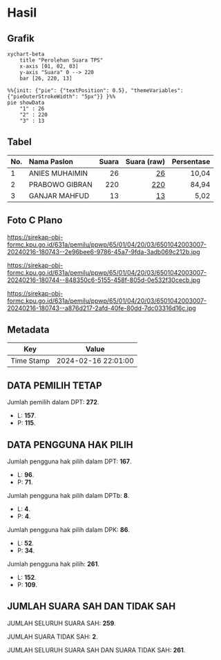 # Hasil

## Grafik

```mermaid
xychart-beta
    title "Perolehan Suara TPS"
    x-axis [01, 02, 03]
    y-axis "Suara" 0 --> 220
    bar [26, 220, 13]
```

```mermaid
%%{init: {"pie": {"textPosition": 0.5}, "themeVariables": {"pieOuterStrokeWidth": "5px"}} }%%
pie showData
    "1" : 26
    "2" : 220
    "3" : 13
```

## Tabel

| No. | Nama Paslon    | Suara | Suara (raw) | Persentase |
|:--- |:-------------- | -----:| -----------:| ----------:|
| 1   | ANIES MUHAIMIN | 26    | [26][p-1]   | 10,04      |
| 2   | PRABOWO GIBRAN | 220   | [220][p-2]  | 84,94      |
| 3   | GANJAR MAHFUD  | 13    | [13][p-3]   | 5,02       |


[p-1]: https://github.com/gigit-pemilu/pemilu-2024-65-kalimantan-utara/blob/main/pilpres/hitung-suara/sub/65-kalimantan-utara/sub/01-bulungan/sub/04-tanjung-palas-timur/sub/2003-sajau/sub/007-tps/sub/paslon-1.txt
[p-2]: https://github.com/gigit-pemilu/pemilu-2024-65-kalimantan-utara/blob/main/pilpres/hitung-suara/sub/65-kalimantan-utara/sub/01-bulungan/sub/04-tanjung-palas-timur/sub/2003-sajau/sub/007-tps/sub/paslon-2.txt
[p-3]: https://github.com/gigit-pemilu/pemilu-2024-65-kalimantan-utara/blob/main/pilpres/hitung-suara/sub/65-kalimantan-utara/sub/01-bulungan/sub/04-tanjung-palas-timur/sub/2003-sajau/sub/007-tps/sub/paslon-3.txt

## Foto C Plano

https://sirekap-obj-formc.kpu.go.id/631a/pemilu/ppwp/65/01/04/20/03/6501042003007-20240216-180743--2e96bee6-9786-45a7-9fda-3adb069c212b.jpg

https://sirekap-obj-formc.kpu.go.id/631a/pemilu/ppwp/65/01/04/20/03/6501042003007-20240216-180744--848350c6-5155-458f-805d-0e532f30cecb.jpg

https://sirekap-obj-formc.kpu.go.id/631a/pemilu/ppwp/65/01/04/20/03/6501042003007-20240216-180743--a876d217-2afd-40fe-80dd-7dc03316d16c.jpg


## Metadata

| Key        | Value               |
| ---------- | ------------------- |
| Time Stamp | 2024-02-16 22:01:00 |


## DATA PEMILIH TETAP

Jumlah pemilih dalam DPT: **272**.
 * L: **157**.
 * P: **115**.

## DATA PENGGUNA HAK PILIH

Jumlah pengguna hak pilih dalam DPT: **167**.
 * L: **96**.
 * P: **71**.

Jumlah pengguna hak pilih dalam DPTb: **8**.
 * L: **4**.
 * P: **4**.

Jumlah pengguna hak pilih dalam DPK: **86**.
 * L: **52**.
 * P: **34**.

Jumlah pengguna hak pilih: **261**.
 * L: **152**.
 * P: **109**.

## JUMLAH SUARA SAH DAN TIDAK SAH

JUMLAH SELURUH SUARA SAH: **259**.

JUMLAH SUARA TIDAK SAH: **2**.

JUMLAH SELURUH SUARA SAH DAN SUARA TIDAK SAH: **261**.


